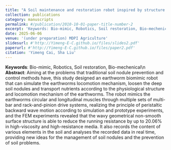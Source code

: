 ```yaml
---
title: "A Soil maintenance and restoration robot inspired by structure and motion principle of earthworm"
collection: publications
category: manuscripts
permalink: #/publication/2010-10-01-paper-title-number-2
excerpt: 'Keywords: Bio-mimic, Robotics, Soil restoration, Bio-mechenical\nAiming at the problems that traditional soil nodule prevention and control methods have, this study designed an earthworm biomimic robot that can simulate the earthworms locomotion mechanism, loosen the deep soil nodules and transport nutrients according to the physiological structure and locomotion mechanism of the earthworms. The robot mimics the earthworms circular and longitudinal muscles through multiple sets of multi-bar and rack-and-pinion drive systems, realizing the principle of peristaltic backward wave motion according to simulation and prototype experiments, and the FEM experiments revealed that the wavy geometrical non-smooth surface structure is able to reduce the running resistance by up to 20.06% in high-viscosity and high-resistance media. It also records the content of various elements in the soil and analyses the recorded data in real time, providing new ideas for the management of soil nodules and the prevention of soil problems.'
date: 2025-06-06
venue: '(under preparation) MDPI Agriculture'
slidesurl: #'http://Yimeng-E-C.github.io/files/slides2.pdf'
paperurl: #'http://Yimeng-E-C.github.io/files/paper2.pdf'
citation: 'Yimeng Cai, Sha Liu'
---
```


**Keywords**: Bio-mimic, Robotics, Soil restoration, Bio-mechenical\n
**Abstract**: Aiming at the problems that traditional soil nodule prevention and control methods have, this study designed an earthworm biomimic robot that can simulate the earthworms locomotion mechanism, loosen the deep soil nodules and transport nutrients according to the physiological structure and locomotion mechanism of the earthworms. The robot mimics the earthworms circular and longitudinal muscles through multiple sets of multi-bar and rack-and-pinion drive systems, realizing the principle of peristaltic backward wave motion according to simulation and prototype experiments, and the FEM experiments revealed that the wavy geometrical non-smooth surface structure is able to reduce the running resistance by up to 20.06% in high-viscosity and high-resistance media. It also records the content of various elements in the soil and analyses the recorded data in real time, providing new ideas for the management of soil nodules and the prevention of soil problems.